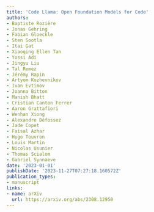 ```yaml
---
title: 'Code Llama: Open Foundation Models for Code'
authors:
- Baptiste Rozière
- Jonas Gehring
- Fabian Gloeckle
- Sten Sootla
- Itai Gat
- Xiaoqing Ellen Tan
- Yossi Adi
- Jingyu Liu
- Tal Remez
- Jérémy Rapin
- Artyom Kozhevnikov
- Ivan Evtimov
- Joanna Bitton
- Manish Bhatt
- Cristian Canton Ferrer
- Aaron Grattafiori
- Wenhan Xiong
- Alexandre Défossez
- Jade Copet
- Faisal Azhar
- Hugo Touvron
- Louis Martin
- Nicolas Usunier
- Thomas Scialom
- Gabriel Synnaeve
date: '2023-01-01'
publishDate: '2023-11-27T07:27:18.160572Z'
publication_types:
- manuscript
links:
- name: arXiv
  url: https://arxiv.org/abs/2308.12950
---
```

